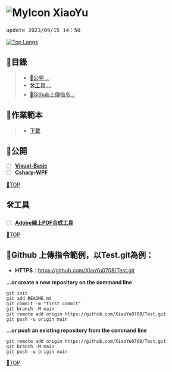 # ![MyIcon](https://avatars.githubusercontent.com/u/68182187?s=22&v=4) XiaoYu

<pre>update 2023/09/15 14：50</pre>

[![Top Langs](https://github-readme-stats.vercel.app/api/top-langs/?username=XiaoYu0708)](https://github.com/XiaoYu0708)

## 📂目錄
>- [🎈公開 ... ](#公開)
>- [🛠工具 ... ](#工具)
>- [🍷Github上傳指令...](#github-上傳指令範例以testgit為例)

## 📖作業範本
>- [下載](https://github.com/XiaoYu0708/XiaoYu0708/raw/main/%E4%BD%9C%E6%A5%AD%E7%AF%84%E6%9C%AC.docx)

## 🎈公開
- [ ] [**Visual-Basic**](https://github.com/XiaoYu0708/Visual-Basic/tree/main)
- [ ] [**Csharp-WPF**](https://github.com/XiaoYu0708/Csharp-WPF)

[📍TOP](#)
 
## 🛠工具
- [ ] [**Adobe線上PDF合成工具**](https://www.adobe.com/tw/acrobat/online/merge-pdf.html)

[📍TOP](#)


## 🍷Github 上傳指令範例，以Test.git為例：

- **HTTPS**：https://github.com/XiaoYu0708/Test.git

**…or create a new repository on the command line**
```
git init
git add README.md
git commit -m "first commit"
git branch -M main
git remote add origin https://github.com/XiaoYu0708/Test.git
git push -u origin main
```
**…or push an existing repository from the command line**
```
git remote add origin https://github.com/XiaoYu0708/Test.git
git branch -M main
git push -u origin main
```

[📍TOP](#)
